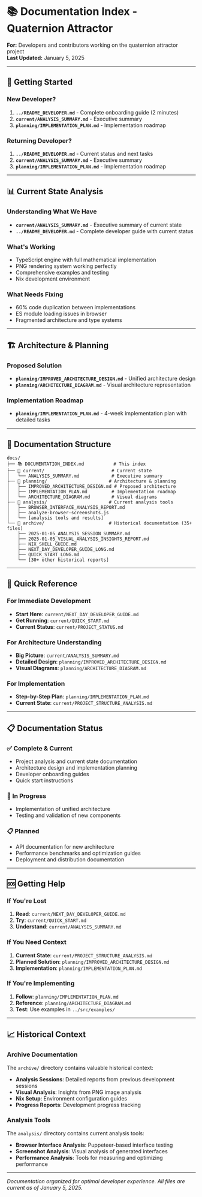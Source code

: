 # 📚 Documentation Index - Quaternion Attractor

**For:** Developers and contributors working on the quaternion attractor project  
**Last Updated:** January 5, 2025

---

## 🚀 **Getting Started**

### **New Developer?**
1. **`../README_DEVELOPER.md`** - Complete onboarding guide (2 minutes)
2. **`current/ANALYSIS_SUMMARY.md`** - Executive summary
3. **`planning/IMPLEMENTATION_PLAN.md`** - Implementation roadmap

### **Returning Developer?**
1. **`../README_DEVELOPER.md`** - Current status and next tasks
2. **`current/ANALYSIS_SUMMARY.md`** - Executive summary
3. **`planning/IMPLEMENTATION_PLAN.md`** - Implementation roadmap

---

## 📊 **Current State Analysis**

### **Understanding What We Have**
- **`current/ANALYSIS_SUMMARY.md`** - Executive summary of current state
- **`../README_DEVELOPER.md`** - Complete developer guide with current status

### **What's Working**
- TypeScript engine with full mathematical implementation
- PNG rendering system working perfectly
- Comprehensive examples and testing
- Nix development environment

### **What Needs Fixing**
- 60% code duplication between implementations
- ES module loading issues in browser
- Fragmented architecture and type systems

---

## 🏗️ **Architecture & Planning**

### **Proposed Solution**
- **`planning/IMPROVED_ARCHITECTURE_DESIGN.md`** - Unified architecture design
- **`planning/ARCHITECTURE_DIAGRAM.md`** - Visual architecture representation

### **Implementation Roadmap**
- **`planning/IMPLEMENTATION_PLAN.md`** - 4-week implementation plan with detailed tasks

---

## 📁 **Documentation Structure**

```
docs/
├── 📚 DOCUMENTATION_INDEX.md           # This index
├── 📁 current/                         # Current state
│   └── ANALYSIS_SUMMARY.md            # Executive summary
├── 📁 planning/                       # Architecture & planning
│   ├── IMPROVED_ARCHITECTURE_DESIGN.md # Proposed architecture
│   ├── IMPLEMENTATION_PLAN.md         # Implementation roadmap
│   └── ARCHITECTURE_DIAGRAM.md        # Visual diagrams
├── 📁 analysis/                       # Current analysis tools
│   ├── BROWSER_INTERFACE_ANALYSIS_REPORT.md
│   ├── analyze-browser-screenshots.js
│   └── [analysis tools and results]
└── 📁 archive/                        # Historical documentation (35+ files)
    ├── 2025-01-05_ANALYSIS_SESSION_SUMMARY.md
    ├── 2025-01-05_VISUAL_ANALYSIS_INSIGHTS_REPORT.md
    ├── NIX_SHELL_GUIDE.md
    ├── NEXT_DAY_DEVELOPER_GUIDE_LONG.md
    ├── QUICK_START_LONG.md
    └── [30+ other historical reports]
```

---

## 🎯 **Quick Reference**

### **For Immediate Development**
- **Start Here**: `current/NEXT_DAY_DEVELOPER_GUIDE.md`
- **Get Running**: `current/QUICK_START.md`
- **Current Status**: `current/PROJECT_STATUS.md`

### **For Architecture Understanding**
- **Big Picture**: `current/ANALYSIS_SUMMARY.md`
- **Detailed Design**: `planning/IMPROVED_ARCHITECTURE_DESIGN.md`
- **Visual Diagrams**: `planning/ARCHITECTURE_DIAGRAM.md`

### **For Implementation**
- **Step-by-Step Plan**: `planning/IMPLEMENTATION_PLAN.md`
- **Current State**: `current/PROJECT_STRUCTURE_ANALYSIS.md`

---

## 📋 **Documentation Status**

### **✅ Complete & Current**
- Project analysis and current state documentation
- Architecture design and implementation planning
- Developer onboarding guides
- Quick start instructions

### **🚧 In Progress**
- Implementation of unified architecture
- Testing and validation of new components

### **📋 Planned**
- API documentation for new architecture
- Performance benchmarks and optimization guides
- Deployment and distribution documentation

---

## 🆘 **Getting Help**

### **If You're Lost**
1. **Read**: `current/NEXT_DAY_DEVELOPER_GUIDE.md`
2. **Try**: `current/QUICK_START.md`
3. **Understand**: `current/ANALYSIS_SUMMARY.md`

### **If You Need Context**
1. **Current State**: `current/PROJECT_STRUCTURE_ANALYSIS.md`
2. **Planned Solution**: `planning/IMPROVED_ARCHITECTURE_DESIGN.md`
3. **Implementation**: `planning/IMPLEMENTATION_PLAN.md`

### **If You're Implementing**
1. **Follow**: `planning/IMPLEMENTATION_PLAN.md`
2. **Reference**: `planning/ARCHITECTURE_DIAGRAM.md`
3. **Test**: Use examples in `../src/examples/`

---

## 📈 **Historical Context**

### **Archive Documentation**
The `archive/` directory contains valuable historical context:
- **Analysis Sessions**: Detailed reports from previous development sessions
- **Visual Analysis**: Insights from PNG image analysis
- **Nix Setup**: Environment configuration guides
- **Progress Reports**: Development progress tracking

### **Analysis Tools**
The `analysis/` directory contains current analysis tools:
- **Browser Interface Analysis**: Puppeteer-based interface testing
- **Screenshot Analysis**: Visual analysis of generated interfaces
- **Performance Analysis**: Tools for measuring and optimizing performance

---

*Documentation organized for optimal developer experience. All files are current as of January 5, 2025.*